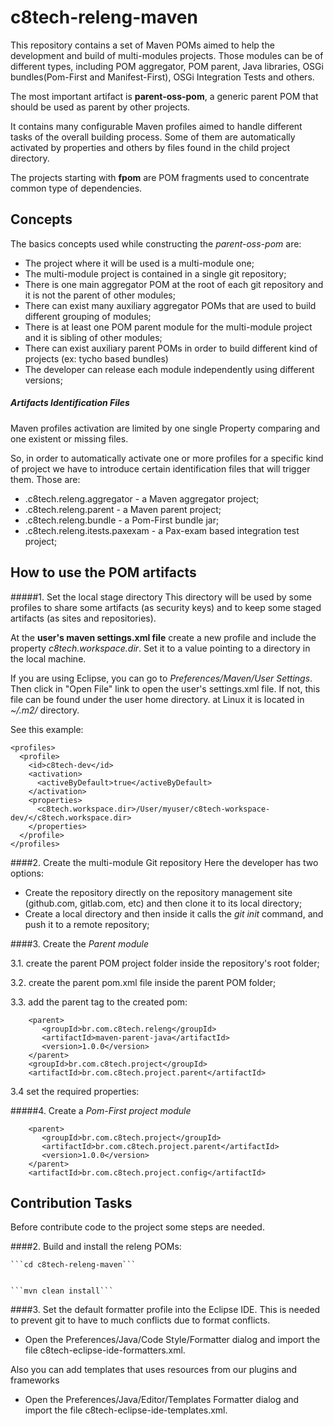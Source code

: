 # c8tech-releng-maven

This repository contains a set of Maven POMs aimed to help the development and build of multi-modules projects. Those modules can be of different types, including POM aggregator, POM parent, Java libraries, OSGi bundles(Pom-First and Manifest-First), OSGi Integration Tests and others.

The most important artifact is **parent-oss-pom**, a generic parent POM that should be used as parent by other projects. 

It contains many configurable Maven profiles aimed to handle different tasks of the overall building process. Some of them are automatically activated by properties and others by files found in the child project directory.

The projects starting with **fpom** are POM fragments used to concentrate common type of dependencies.
   
## Concepts

The basics concepts used while constructing the *parent-oss-pom* are:

* The project where it will be used is a multi-module one;
* The multi-module project is contained in a single git repository;
* There is one main aggregator POM at the root of each git repository and it is not the parent of other modules;
* There can exist many auxiliary aggregator POMs that are used to build different grouping of modules;
* There is at least one POM parent module for the multi-module project and it is sibling of other modules;
* There can exist auxiliary parent POMs in order to build different kind of projects (ex: tycho based bundles)
* The developer can release each module independently using different versions; 

##### Artifacts Identification Files
Maven profiles activation are limited by one single Property comparing and one existent or missing files. 

So, in order to automatically activate one or more profiles for a specific kind of project we have to introduce certain identification files that will trigger them. Those are:

*   .c8tech.releng.aggregator - a Maven aggregator project;
*   .c8tech.releng.parent - a Maven parent project;
*   .c8tech.releng.bundle - a Pom-First bundle jar;
*   .c8tech.releng.itests.paxexam - a Pax-exam based integration test project;




## How to use the POM artifacts

#####1. Set the local stage directory
This directory will be used by some profiles to share some artifacts (as security keys) and to keep some staged artifacts (as sites and repositories).

At the **user's maven settings.xml file** create a new profile and include the property _c8tech.workspace.dir_. Set it to a value pointing to a directory in the local machine. 

If you are using Eclipse, you can go to *Preferences/Maven/User Settings*. Then click in "Open File" link to open the user's settings.xml file.
If not, this file can be found under the user home directory. at Linux it is located in *~/.m2/* directory.

See this example:

    <profiles>
      <profile>
        <id>c8tech-dev</id>
        <activation>
          <activeByDefault>true</activeByDefault>
        </activation>
        <properties>
          <c8tech.workspace.dir>/User/myuser/c8tech-workspace-dev/</c8tech.workspace.dir>
        </properties>
      </profile>
    </profiles>

####2. Create the multi-module Git repository
Here the developer has two options:

*   Create the repository directly on the repository management site (github.com, gitlab.com, etc) and then clone it to its local directory;
*   Create a local directory and then inside it calls the *git init* command, and push it to a remote repository;



####3. Create the *Parent module*

3.1.  create the parent POM project folder inside the repository's root folder;

3.2.  create the parent pom.xml file inside the parent POM folder;

3.3.  add the parent tag to the created pom:

        <parent>
           <groupId>br.com.c8tech.releng</groupId>
           <artifactId>maven-parent-java</artifactId>
           <version>1.0.0</version>
        </parent>
        <groupId>br.com.c8tech.project</groupId>
        <artifactId>br.com.c8tech.project.parent</artifactId>
    
3.4  set the required properties:



#####4. Create a *Pom-First project module*

        <parent>
           <groupId>br.com.c8tech.project</groupId>
           <artifactId>br.com.c8tech.project.parent</artifactId>
           <version>1.0.0</version>
        </parent>
        <artifactId>br.com.c8tech.project.config</artifactId>




## Contribution Tasks

Before contribute code to the project some steps are needed.






####2. Build and install the releng POMs:
 
    ```cd c8tech-releng-maven```
    
    
    ```mvn clean install```

####3. Set the default formatter profile into the Eclipse IDE.
  This is needed to prevent git to have to much conflicts due to format conflicts.

 * Open the Preferences/Java/Code Style/Formatter dialog and import the file c8tech-eclipse-ide-formatters.xml.
 
 Also you can add templates that uses resources from our plugins and frameworks
 
 * Open the Preferences/Java/Editor/Templates Formatter dialog and import the file c8tech-eclipse-ide-templates.xml.
 
